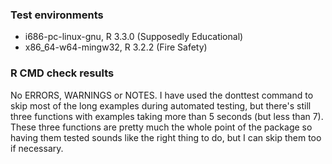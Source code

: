 ### Test environments
* i686-pc-linux-gnu, R 3.3.0 (Supposedly Educational)
* x86_64-w64-mingw32, R 3.2.2 (Fire Safety)

### R CMD check results
No ERRORS, WARNINGS or NOTES.
I have used the donttest command to skip most of the long examples during automated testing, but there's still three functions with examples taking more than 5 seconds (but less than 7). These three functions are pretty much the whole point of the package so having them tested sounds like the right thing to do, but I can skip them too if necessary.